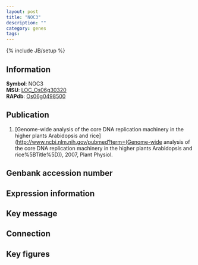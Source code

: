 ```yaml
---
layout: post
title: "NOC3"
description: ""
category: genes
tags: 
---
```

{% include JB/setup %}

## Information
__Symbol__: NOC3  
__MSU__: [LOC_Os06g30320](http://rice.plantbiology.msu.edu/cgi-bin/ORF_infopage.cgi?orf=LOC_Os06g30320)  
__RAPdb__: [Os06g0498500](http://rapdb.dna.affrc.go.jp/viewer/gbrowse_details/irgsp1?name=Os06g0498500)  

## Publication
1. [Genome-wide analysis of the core DNA replication machinery in the higher plants Arabidopsis and rice](http://www.ncbi.nlm.nih.gov/pubmed?term=(Genome-wide analysis of the core DNA replication machinery in the higher plants Arabidopsis and rice%5BTitle%5D)), 2007, Plant Physiol.

## Genbank accession number

## Expression information

## Key message

## Connection

## Key figures


